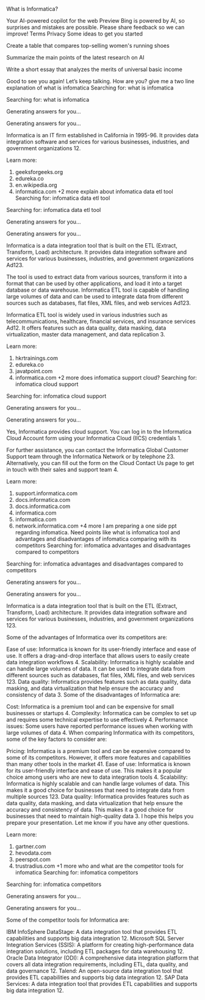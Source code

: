 

What is Informatica?

Your AI-powered copilot for the web
Preview
Bing is powered by AI, so surprises and mistakes are possible. Please share feedback so we can improve! 
Terms
Privacy
Some ideas to get you started

Create a table that compares top-selling women's running shoes


Summarize the main points of the latest research on AI


Write a short essay that analyzes the merits of universal basic income

Good to see you again! Let’s keep talking. How are you?
give me a two line explanation of what is infomatica
Searching for: what is infomatica

Searching for: what is infomatica

Generating answers for you…

Generating answers for you…

Informatica is an IT firm established in California in 1995-96. It provides data integration software and services for various businesses, industries, and government organizations 12.

Learn more:

1. geeksforgeeks.org
2. edureka.co
3. en.wikipedia.org
4. informatica.com
+2 more
explain about infomatica data etl tool
Searching for: infomatica data etl tool

Searching for: infomatica data etl tool

Generating answers for you…

Generating answers for you…

Informatica is a data integration tool that is built on the ETL (Extract, Transform, Load) architecture. It provides data integration software and services for various businesses, industries, and government organizations Ad123.

The tool is used to extract data from various sources, transform it into a format that can be used by other applications, and load it into a target database or data warehouse. Informatica ETL tool is capable of handling large volumes of data and can be used to integrate data from different sources such as databases, flat files, XML files, and web services Ad123.

Informatica ETL tool is widely used in various industries such as telecommunications, healthcare, financial services, and insurance services Ad12. It offers features such as data quality, data masking, data virtualization, master data management, and data replication 3.

Learn more:

1. hkrtrainings.com
2. edureka.co
3. javatpoint.com
4. informatica.com
+2 more
does infomatica support cloud?
Searching for: infomatica cloud support

Searching for: infomatica cloud support

Generating answers for you…

Generating answers for you…

Yes, Informatica provides cloud support. You can log in to the Informatica Cloud Account form using your Informatica Cloud (IICS) credentials 1.

For further assistance, you can contact the Informatica Global Customer Support team through the Informatica Network or by telephone 23. Alternatively, you can fill out the form on the Cloud Contact Us page to get in touch with their sales and support team 4.

Learn more:

1. support.informatica.com
2. docs.informatica.com
3. docs.informatica.com
4. informatica.com
5. informatica.com
6. network.informatica.com
+4 more
I am preparing a one side ppt regarding infomatica. Need points like what is infomatica tool and advantages and disadvantages of infomatica comparing with its competitors
Searching for: infomatica advantages and disadvantages compared to competitors

Searching for: infomatica advantages and disadvantages compared to competitors

Generating answers for you…

Generating answers for you…

Informatica is a data integration tool that is built on the ETL (Extract, Transform, Load) architecture. It provides data integration software and services for various businesses, industries, and government organizations 123.

Some of the advantages of Informatica over its competitors are:

Ease of use: Informatica is known for its user-friendly interface and ease of use. It offers a drag-and-drop interface that allows users to easily create data integration workflows 4.
Scalability: Informatica is highly scalable and can handle large volumes of data. It can be used to integrate data from different sources such as databases, flat files, XML files, and web services 123.
Data quality: Informatica provides features such as data quality, data masking, and data virtualization that help ensure the accuracy and consistency of data 3.
Some of the disadvantages of Informatica are:

Cost: Informatica is a premium tool and can be expensive for small businesses or startups 4.
Complexity: Informatica can be complex to set up and requires some technical expertise to use effectively 4.
Performance issues: Some users have reported performance issues when working with large volumes of data 4.
When comparing Informatica with its competitors, some of the key factors to consider are:

Pricing: Informatica is a premium tool and can be expensive compared to some of its competitors. However, it offers more features and capabilities than many other tools in the market 41.
Ease of use: Informatica is known for its user-friendly interface and ease of use. This makes it a popular choice among users who are new to data integration tools 4.
Scalability: Informatica is highly scalable and can handle large volumes of data. This makes it a good choice for businesses that need to integrate data from multiple sources 123.
Data quality: Informatica provides features such as data quality, data masking, and data virtualization that help ensure the accuracy and consistency of data. This makes it a good choice for businesses that need to maintain high-quality data 3.
I hope this helps you prepare your presentation. Let me know if you have any other questions.

Learn more:

1. gartner.com
2. hevodata.com
3. peerspot.com
4. trustradius.com
+1 more
who and what are the competitor tools for infomatica
Searching for: infomatica competitors

Searching for: infomatica competitors

Generating answers for you…

Generating answers for you…

Some of the competitor tools for Informatica are:

IBM InfoSphere DataStage: A data integration tool that provides ETL capabilities and supports big data integration 12.
Microsoft SQL Server Integration Services (SSIS): A platform for creating high-performance data integration solutions, including ETL packages for data warehousing 12.
Oracle Data Integrator (ODI): A comprehensive data integration platform that covers all data integration requirements, including ETL, data quality, and data governance 12.
Talend: An open-source data integration tool that provides ETL capabilities and supports big data integration 12.
SAP Data Services: A data integration tool that provides ETL capabilities and supports big data integration 12.

